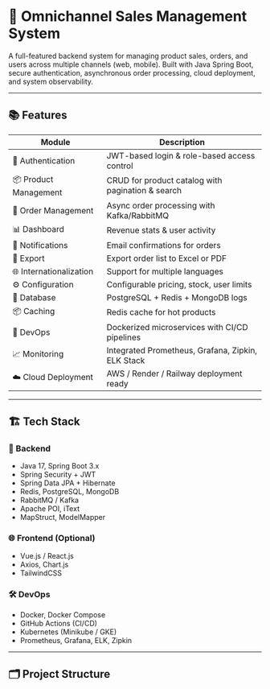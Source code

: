 # 🛒 Omnichannel Sales Management System

A full-featured backend system for managing product sales, orders, and users across multiple channels (web, mobile). Built with Java Spring Boot, secure authentication, asynchronous order processing, cloud deployment, and system observability.

---

## 📚 Features

| Module | Description |
|--------|-------------|
| 🔐 Authentication | JWT-based login & role-based access control |
| 📦 Product Management | CRUD for product catalog with pagination & search |
| 🧾 Order Management | Async order processing with Kafka/RabbitMQ |
| 📊 Dashboard | Revenue stats & user activity |
| 📨 Notifications | Email confirmations for orders |
| 📂 Export | Export order list to Excel or PDF |
| 🌐 Internationalization | Support for multiple languages |
| ⚙️ Configuration | Configurable pricing, stock, user limits |
| 🐘 Database | PostgreSQL + Redis + MongoDB logs |
| 📦 Caching | Redis cache for hot products |
| 🚀 DevOps | Dockerized microservices with CI/CD pipelines |
| 📈 Monitoring | Integrated Prometheus, Grafana, Zipkin, ELK Stack |
| ☁️ Cloud Deployment | AWS / Render / Railway deployment ready |

---

## 🏗️ Tech Stack

### 🔧 Backend
- Java 17, Spring Boot 3.x
- Spring Security + JWT
- Spring Data JPA + Hibernate
- Redis, PostgreSQL, MongoDB
- RabbitMQ / Kafka
- Apache POI, iText
- MapStruct, ModelMapper

### 🌐 Frontend (Optional)
- Vue.js / React.js
- Axios, Chart.js
- TailwindCSS

### 🛠️ DevOps
- Docker, Docker Compose
- GitHub Actions (CI/CD)
- Kubernetes (Minikube / GKE)
- Prometheus, Grafana, ELK, Zipkin

---

## 🗂️ Project Structure

